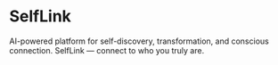 # SelfLink
AI-powered platform for self-discovery, transformation, and conscious connection.  SelfLink — connect to who you truly are.
